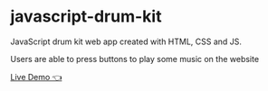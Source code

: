 # javascript-drum-kit

<p>JavaScript drum kit web app created with HTML, CSS and JS.<p>
<p>Users are able to press buttons to play some music on the website</p>

<a href="https://wondersome.github.io/javascript-drum-kit">Live Demo 👈</a>
